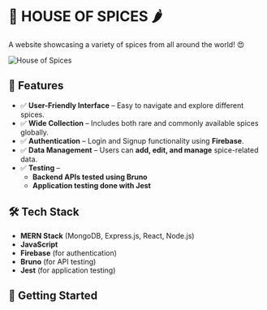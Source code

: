 # 🏡 HOUSE OF SPICES 🌶️  

A website showcasing a variety of spices from all around the world! 😍  

![House of Spices](https://www.tastingtable.com/img/gallery/tips-you-need-when-cooking-with-spices/intro-1683560012.jpg)  

## 📌 Features  
- ✅ **User-Friendly Interface** – Easy to navigate and explore different spices.  
- ✅ **Wide Collection** – Includes both rare and commonly available spices globally.  
- ✅ **Authentication** – Login and Signup functionality using **Firebase**.  
- ✅ **Data Management** – Users can **add, edit, and manage** spice-related data.  
- ✅ **Testing** –  
  - **Backend APIs tested using Bruno**  
  - **Application testing done with Jest**  

## 🛠️ Tech Stack  
- **MERN Stack** (MongoDB, Express.js, React, Node.js)  
- **JavaScript**  
- **Firebase** (for authentication)  
- **Bruno** (for API testing)  
- **Jest** (for application testing) 



## 🚀 Getting Started  
